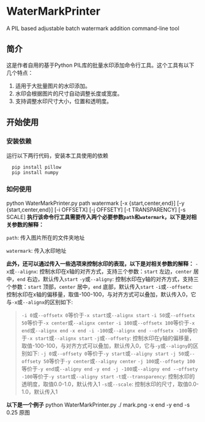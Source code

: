 # WaterMarkPrinter
A PIL based adjustable batch watermark addition command-line tool

## 简介

这是作者自用的基于Python PIL库的批量水印添加命令行工具。这个工具有以下几个特点：
1. 适用于大批量图片的水印添加。
2. 水印会根据图片的尺寸自动调整长度或宽度。
3. 支持调整水印尺寸大小，位置和透明度。

## 开始使用

### 安装依赖
运行以下两行代码，安装本工具使用的依赖
```
  pip install pillow
  pip install numpy
```

### 如何使用
  python WaterMarkPrinter.py path watermark [-x {start,center,end}] [-y {start,center,end}] [-i OFFSETX] [-j OFFSETY] [-t TRANSPARENCY] [-s SCALE]
**执行该命令行工具需要传入两个必要参数`path`和`watermark`，以下是对相关参数的解释：**

`path`: 传入图片所在的文件夹地址

`watermark`: 传入水印地址

**此外，还可以通过传入一些选项来控制水印的表现，以下是对相关参数的解释：**
`-x`或`--alignx`: 控制水印在x轴的对齐方式，支持三个参数：`start` 左边，`center` 居中，`end` 右边，默认传入`start`
`-y`或`--aligny`: 控制水印在y轴的对齐方式，支持三个参数：`start` 顶部，`center` 居中，`end` 底部，默认传入`start`
`-i`或`--offsetx`: 控制水印在x轴的偏移量，取值-100-100，与对齐方式可以叠加，默认传入0，它与`-x`或`--alignx`的区别如下:
> `-i 0`或`--offsetx 0`等价于`-x start`或`--alignx start`
> `-i 50`或`--offsetx 50`等价于`-x center`或`--alignx center`
> `-i 100`或`--offsetx 100`等价于`-x end`或`--alignx end`
> `-x end -i -100`或`--alignx end --offsetx -100`等价于`-x start`或`--alignx start`
`-j`或`--offsety`: 控制水印在y轴的偏移量，取值-100-100，与对齐方式可以叠加，默认传入0，它与`-y`或`--aligny`的区别如下:
> `-j 0`或`--offsety 0`等价于`-y start`或`--aligny start`
> `-j 50`或`--offsety 50`等价于`-y center`或`--aligny center`
> `-j 100`或`--offsety 100`等价于`-y end`或`--aligny end`
> `-y end -j -100`或`--aligny end --offsety -100`等价于`-y start`或`--aligny start`
`-t`或`--transparency`: 控制水印的透明度，取值0.0-1.0，默认传入1
`-s`或`--scale`: 控制水印的尺寸，取值0.0-1.0，默认传入1

**以下是一个例子**
  python WaterMarkPrinter.py ./ mark.png -x end -y end -s 0.25
原图
